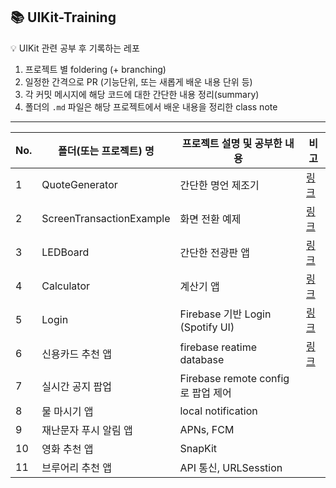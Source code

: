 ## 📚 UIKit-Training

💡 UIKit 관련 공부 후 기록하는 레포


1. 프로젝트 별 foldering (+ branching) 
2. 일정한 간격으로 PR (기능단위, 또는 새롭게 배운 내용 단위 등)
3. 각 커밋 메시지에 해당 코드에 대한 간단한 내용 정리(summary)
4. 폴더의 `.md` 파일은 해당 프로젝트에서 배운 내용을 정리한 class note 

---

|No.|폴더(또는 프로젝트) 명 | 프로젝트 설명 및 공부한 내용|비고|
|------|---|---|---|
|1|QuoteGenerator|간단한 명언 제조기|[링크](https://github.com/doitduri/UIKit-Training/tree/main/QuoteGenerator) |
|2|ScreenTransactionExample|화면 전환 예제 |[링크](https://github.com/doitduri/UIKit-Training/tree/main/ScreenTransactionExample) |
|3|LEDBoard|간단한 전광판 앱|[링크](https://github.com/doitduri/UIKit-Training/tree/main/LEDBoard) |
|4|Calculator|계산기 앱|[링크](https://github.com/doitduri/UIKit-Training/tree/main/Calculator)|
|5|Login |Firebase 기반 Login (Spotify UI)|[링크](https://github.com/doitduri/UIKit-Training/pull/4#issue-738356267) |
|6|신용카드 추천 앱|firebase reatime database |[링크](https://github.com/doitduri/UIKit-Training/tree/main/CreditCardList)|
|7|실시간 공지 팝업 |Firebase remote config로 팝업 제어 | |
|8|물 마시기 앱 |local notification | |
|9|재난문자 푸시 알림 앱 |APNs, FCM | |
|10|영화 추천 앱 |SnapKit | |
|11|브루어리 추천 앱 |API 통신, URLSesstion| |

